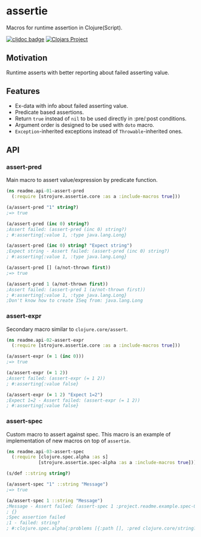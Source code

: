 # assertie

Macros for runtime assertion in Clojure(Script).

[![cljdoc badge](https://cljdoc.org/badge/com.github.strojure/assertie)](https://cljdoc.org/d/com.github.strojure/assertie)
[![Clojars Project](https://img.shields.io/clojars/v/com.github.strojure/assertie.svg)](https://clojars.org/com.github.strojure/assertie)

## Motivation

Runtime asserts with better reporting about failed asserting value.

## Features
- Ex-data with info about failed asserting value.
- Predicate based assertions.
- Return `true` instead of `nil` to be used directly in :pre/:post conditions.
- Argument order is designed to be used with `doto` macro.
- `Exception`-inherited exceptions instead of `Throwable`-inherited ones.

## API

### assert-pred

Main macro to assert value/expression by predicate function.

```clojure
(ns readme.api-01-assert-pred
  (:require [strojure.assertie.core :as a :include-macros true]))

(a/assert-pred "1" string?)
;=> true

(a/assert-pred (inc 0) string?)
;Assert failed: (assert-pred (inc 0) string?)
; #:asserting{:value 1, :type java.lang.Long}

(a/assert-pred (inc 0) string? "Expect string")
;Expect string - Assert failed: (assert-pred (inc 0) string?)
; #:asserting{:value 1, :type java.lang.Long}

(a/assert-pred [] (a/not-thrown first))
;=> true

(a/assert-pred 1 (a/not-thrown first))
;Assert failed: (assert-pred 1 (a/not-thrown first))
; #:asserting{:value 1, :type java.lang.Long}
;Don't know how to create ISeq from: java.lang.Long
```

### assert-expr

Secondary macro similar to `clojure.core/assert`.

```clojure
(ns readme.api-02-assert-expr
  (:require [strojure.assertie.core :as a :include-macros true]))

(a/assert-expr (= 1 (inc 0)))
;=> true

(a/assert-expr (= 1 2))
;Assert failed: (assert-expr (= 1 2))
; #:asserting{:value false}

(a/assert-expr (= 1 2) "Expect 1=2")
;Expect 1=2 - Assert failed: (assert-expr (= 1 2))
; #:asserting{:value false}
```

### assert-spec

Custom macro to assert against spec. This macro is an example of implementation
of new macros on top of `assertie`.

```clojure
(ns readme.api-03-assert-spec
  (:require [clojure.spec.alpha :as s]
            [strojure.assertie.spec-alpha :as a :include-macros true]))

(s/def ::string string?)

(a/assert-spec "1" ::string "Message")
;=> true

(a/assert-spec 1 ::string "Message")
;Message - Assert failed: (assert-spec 1 :project.readme.example.spec-01-assert-spec/string)
; {}
;Spec assertion failed
;1 - failed: string?
; #:clojure.spec.alpha{:problems [{:path [], :pred clojure.core/string?, :val 1, :via [], :in []}], :spec :project.readme.example.spec-01-assert-spec/string, :value 1, :failure :assertion-failed}
```